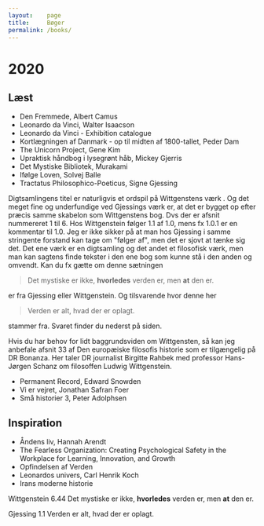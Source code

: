 ```yaml
---
layout:    page
title:     Bøger
permalink: /books/
---
```


# 2020

## Læst

* Den Fremmede, Albert Camus
* Leonardo da Vinci, Walter Isaacson
* Leonardo da Vinci - Exhibition catalogue
* Kortlægningen af Danmark - op til midten af 1800-tallet, Peder Dam
* The Unicorn Project, Gene Kim
* Upraktisk håndbog i lysegrønt håb, Mickey Gjerris
* Det Mystiske Bibliotek, Murakami
* Ifølge Loven, Solvej Balle
* Tractatus Philosophico-Poeticus, Signe Gjessing

Digtsamlingens titel er naturligvis et ordspil på Wittgenstens værk . Og det meget fine og underfundige ved Gjessings værk er, at det er bygget op efter præcis samme skabelon som Wittgenstens bog. Dvs der er  afsnit nummereret 1 til 6. Hos Wittgenstein følger 1.1 af 1.0, mens fx 1.0.1 er en kommentar til 1.0. Jeg er ikke sikker på at man hos Gjessing i samme stringente forstand kan tage om "følger af", men det er sjovt at tænke sig det. Det ene værk er en digtsamling og det andet et filosofisk værk, men man kan sagtens finde tekster i den ene bog som kunne stå i den anden og omvendt. Kan du fx gætte om denne sætningen 

> Det mystiske er ikke, __hvorledes__ verden er, men __at__ den er.

er fra Gjessing eller Wittgenstein. Og tilsvarende hvor denne her 

> Verden er alt, hvad der er oplagt.

stammer fra. Svaret finder du nederst på siden.

Hvis du har behov for lidt baggrundsviden om Wittgensten, så kan jeg anbefale afsnit 33 af Den europæiske filosofis historie som er tilgængelig på DR Bonanza. Her taler DR journalist Birgitte Rahbek med professor Hans-Jørgen Schanz om filosoffen Ludwig Wittgenstein.




* Permanent Record, Edward Snowden
* Vi er vejret, Jonathan Safran Foer
* Små historier 3, Peter Adolphsen


## Inspiration

* Åndens liv, Hannah Arendt
* The Fearless Organization: Creating Psychological Safety in the Workplace for Learning, Innovation, and Growth
* Opfindelsen af Verden
* Leonardos univers, Carl Henrik Koch
* Irans moderne historie


Wittgenstein
6.44 Det mystiske er ikke, __hvorledes__ verden er, men __at__ den er.

Gjessing
1.1 Verden er alt, hvad der er oplagt.
